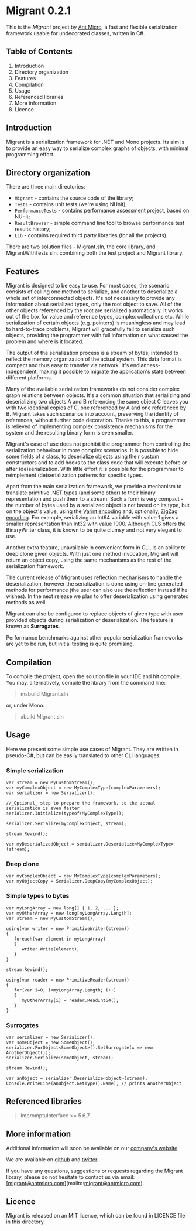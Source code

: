# Migrant 0.2.1

This is the *Migrant* project by [Ant Micro](http://antmicro.com), a fast and flexible serialization framework usable for undecorated classes, written in C\#.

## Table of Contents

1.  Introduction
2.  Directory organization
3.  Features
4.  Compilation
5.  Usage
6.  Referenced libraries
7.  More information
8.  Licence

## Introduction

Migrant is a serialization framework for .NET and Mono projects. Its aim is to provide an easy way to serialize complex graphs of objects, with minimal programming effort.

## Directory organization

There are three main directories:

- ``Migrant`` - contains the source code of the library;
- ``Tests`` - contains unit tests (we're using NUnit);
- ``PerformanceTests`` - contains performance assessment project, based on NUnit;
- ``ResultBrowser`` - simple command line tool to browse performance test results history;
- ``Lib`` - contains required third party libraries (for all the projects).

There are two solution files - Migrant.sln, the core library, and MigrantWithTests.sln, combining both the test project and Migrant library.

## Features

Migrant is designed to be easy to use. For most cases, the scenario consists of calling one method to serialize, and another to deserialize a whole set of interconnected objects. It's not necessary to provide any information about serialized types, only the root object to save. All of the other objects referenced by the root are serialized automatically. It works out of the box for value and reference types, complex collections etc. While serialization of certain objects (e.g. pointers) is meaningless and may lead to hard-to-trace problems, Migrant will gracefully fail to serialize such objects, providing the programmer with full information on what caused the problem and where is it located.

The output of the serialization process is a stream of bytes, intended to reflect the memory organization of the actual system. This data format is compact and thus easy to transfer via network. It's endianness-independent, making it possible to migrate the application's state between different platforms.

Many of the available serialization frameworks do not consider complex graph relations between objects. It's a common situation that serializing and deserializing two objects A and B referencing the same object C leaves you with two identical copies of C, one referenced by A and one referenced by B. Migrant takes such scenarios into account, preserving the identity of references, without further code decoration. Thanks to this, a programmer is relieved of implementing complex consistency mechanisms for the system and the resulting binary form is even smaller.

Migrant's ease of use does not prohibit the programmer from controlling the serialization behaviour in more complex scenarios. It is possible to hide some fields of a class, to deserialize objects using their custom constructors and to add hooks to the class code that will execute before or after (de)serialization. With little effort it is possible for the programmer to reimplement (de)serialization patterns for specific types.

Apart from the main serialization framework, we provide a mechanism to translate primitive .NET types (and some other) to their binary representation and push them to a stream. Such a form is very compact - the number of bytes used by a serialized object is not based on its type, but on the object's value, using the [Varint encoding](https://developers.google.com/protocol-buffers/docs/encoding#varints) and, optionally, [ZigZag encoding](https://developers.google.com/protocol-buffers/docs/encoding#varints). For example, serializing an Int64 variable with value 1 gives a smaller representation than Int32 with value 1000. Although CLS offers the BinaryWriter class, it is known to be quite clumsy and not very elegant to use.

Another extra feature, unavailable in convenient form in CLI, is an ability to deep clone given objects. With just one method invocation, Migrant will return an object copy, using the same mechanisms as the rest of the serialization framework.

The current release of Migrant uses reflection mechanisms to handle the deserialization, however the serialization is done using on-line generated methods for performance (the user can also use the reflection instead if he wishes). In the next release we plan to offer deserialization using generated methods as well.

Migrant can also be configured to replace objects of given type with user provided objects during serialization or deserialization. The feature is known as **Surrogates**.

Performance benchmarks against other popular serialization frameworks are yet to be run, but initial testing is quite promising.

## Compilation

To compile the project, open the solution file in your IDE and hit compile. You may, alternatively, compile the library from the command line:

> msbuild Migrant.sln

or, under Mono:

> xbuild Migrant.sln

## Usage

Here we present some simple use cases of Migrant. They are written in pseudo-C\#, but can be easily translated to other CLI languages.

### Simple serialization

    var stream = new MyCustomStream();
    var myComplexObject = new MyComplexType(complexParameters);
    var serializer = new Serializer();

    //_Optional_ step to prepare the framework, so the actual serialization is even faster
    serializer.Initialize(typeof(MyComplexType));

    serializer.Serialize(myComplexObject, stream);

    stream.Rewind();

    var myDeserializedObject = serializer.Deserialize<MyComplexType>(stream);

### Deep clone

    var myComplexObject = new MyComplexType(complexParameters);
    var myObjectCopy = Serializer.DeepCopy(myComplexObject);

### Simple types to bytes

    var myLongArray = new long[] { 1, 2, ... };
    var myOtherArray = new long[myLongArray.Length];
    var stream = new MyCustomStream();

    using(var writer = new PrimitiveWriter(stream))
    {
       foreach(var element in myLongArray)
       {
          writer.Write(element);
       }
    }

    stream.Rewind();

    using(var reader = new PrimitiveReader(stream))
    {
       for(var i=0; i<myLongArray.Length; i++)
       {
          myOtherArray[i] = reader.ReadInt64();
       }
    }

### Surrogates

    var serializer = new Serializer();
    var someObject = new SomeObject();
    serializer.ForObject<SomeObject>().SetSurrogate(x => new AnotherObject());
    serializer.Serialize(someObject, stream);

    stream.Rewind();

    var anObject = serializer.Deserialize<object>(stream);
    Console.WriteLine(anObject.GetType().Name); // prints AnotherObject

## Referenced libraries

> ImpromptuInterface \>= 5.6.7

## More information

Additional information will soon be available on our [company's website](http://www.antmicro.com/OpenSource).

We are available on [github](https://www.github.com/antmicro) and [twitter](http://twitter.com/antmicro).

If you have any questions, suggestions or requests regarding the Migrant library, please do not hesitate to contact us via email: [[migrant@antmicro.com](mailto:migrant@antmicro.com)](mailto:migrant@antmicro.com).

## Licence

Migrant is released on an MIT licence, which can be found in LICENCE file in this directory.
